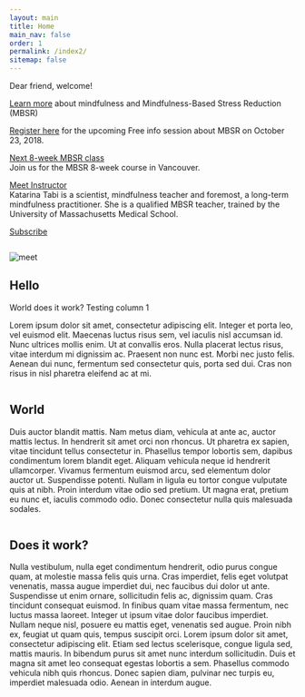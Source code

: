 ```yaml
---
layout: main
title: Home
main_nav: false
order: 1
permalink: /index2/
sitemap: false
---
```



Dear friend, welcome!

[Learn more](/mbsr/) about mindfulness and Mindfulness-Based Stress Reduction (MBSR)

[Register here](/register/) for the upcoming Free info session about MBSR on October 23, 2018.

[Next 8-week MBSR class](/course-schedule/)<br>
Join us for the MBSR 8-week course in Vancouver.

[Meet Instructor](/about/)<br>
Katarina Tabi is a scientist, mindfulness teacher and foremost, a long-term mindfulness practitioner. She is a qualified MBSR teacher, trained by the University of Massachusetts Medical School. 

[Subscribe](/contact/)


<div class="index-cols">
<div class="index-col-1">

<span class="fas fa-brain" style="font-size: 50px; display: inline-block; width: 100%; text-align:center;"></span>

![meet](/assets/greenheart.jpg)
## Hello

World does it work? Testing column 1 

Lorem ipsum dolor sit amet, consectetur adipiscing elit. Integer et porta leo, vel euismod elit. Maecenas luctus risus sem, vel iaculis nisl accumsan id. Nunc ultrices mollis enim. Ut at convallis eros. Nulla placerat lectus risus, vitae interdum mi dignissim ac. Praesent non nunc est. Morbi nec justo felis. Aenean dui nunc, fermentum sed consectetur quis, porta sed dui. Cras non risus in nisl pharetra eleifend ac at mi.

</div>

<div class="index-col-2">

<span class="fas fa-om" style="font-size: 50px; display: inline-block; width: 100%; text-align:center;"></span>

## World

Duis auctor blandit mattis. Nam metus diam, vehicula at ante ac, auctor mattis lectus. In hendrerit sit amet orci non rhoncus. Ut pharetra ex sapien, vitae tincidunt tellus consectetur in. Phasellus tempor lobortis sem, dapibus condimentum lorem blandit eget. Aliquam vehicula neque id hendrerit ullamcorper. Vivamus fermentum euismod arcu, sed elementum dolor auctor ut. Suspendisse potenti. Nullam in ligula eu tortor congue vulputate quis at nibh. Proin interdum vitae odio sed pretium. Ut magna erat, pretium eu nunc et, iaculis commodo odio. Donec consectetur nulla quis malesuada sodales.

</div>

<div class="index-col-3">
<span class="far fa-hand-peace" style="font-size: 50px; display: inline-block; width: 100%; text-align:center;"></span>

## Does it work?

Nulla vestibulum, nulla eget condimentum hendrerit, odio purus congue quam, at molestie massa felis quis urna. Cras imperdiet, felis eget volutpat venenatis, massa augue imperdiet dui, nec faucibus dui dolor ut ante. Suspendisse ut enim ornare, sollicitudin felis ac, dignissim quam. Cras tincidunt consequat euismod. In finibus quam vitae massa fermentum, nec luctus massa laoreet. Integer ut ipsum vitae dolor faucibus imperdiet. Nullam neque nisl, posuere eu mattis eget, venenatis sed augue. Proin nibh ex, feugiat ut quam quis, tempus suscipit orci. Lorem ipsum dolor sit amet, consectetur adipiscing elit. Etiam sed lectus scelerisque, congue ligula sed, mattis mauris. In bibendum purus sit amet nunc interdum sollicitudin. Duis et magna sit amet leo consequat egestas lobortis a sem. Phasellus commodo vehicula nibh quis rhoncus. Donec sapien diam, pulvinar nec turpis eu, imperdiet malesuada odio. Aenean in interdum augue.

</div>
</div>

